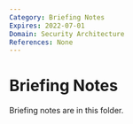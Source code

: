 ```yaml
---
Category: Briefing Notes
Expires: 2022-07-01
Domain: Security Architecture
References: None
---
```


# Briefing Notes
Briefing notes are in this folder.
